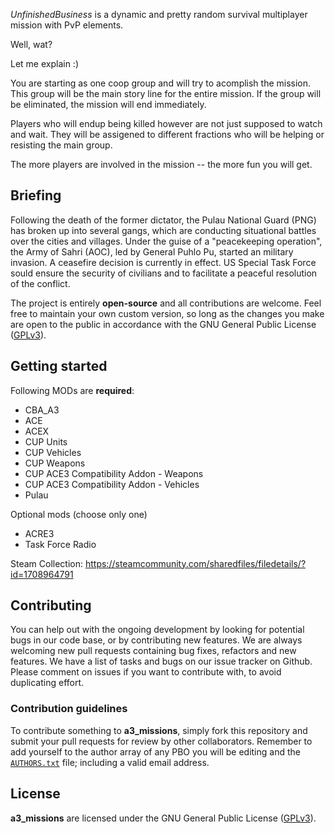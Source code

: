 
*UnfinishedBusiness* is a dynamic and pretty random survival multiplayer mission with PvP elements. 

Well, wat?

Let me explain :)

You are starting as one coop group and will try to acomplish the mission. This group will be the main story line for the entire mission. If the group will be eliminated, the mission will end immediately.

Players who will endup being killed however are not just supposed to watch and wait. They will be assigened to different fractions who will be helping or resisting the main group.

The more players are involved in the mission -- the more fun you will get.

## Briefing

Following the death of the former dictator, the Pulau National Guard (PNG) has broken up into several gangs, which are conducting situational battles over the cities and villages. Under the guise of a "peacekeeping operation", the Army of Sahri (AOC), led by General Puhlo Pu, started an military invasion. A ceasefire decision is currently in effect. US Special Task Force sould ensure the security of civilians and to facilitate a peaceful resolution of the conflict.

The project is entirely **open-source** and all contributions are welcome. Feel free to maintain your own custom version, so long as the changes you make are open to the public in accordance with the GNU General Public License ([GPLv3](https://github.com/brezerk/a3_missions/blob/master/LICENSE)).

## Getting started

Following MODs are **required**:

* CBA_A3
* ACE
* ACEX
* CUP Units
* CUP Vehicles
* CUP Weapons
* CUP ACE3 Compatibility Addon - Weapons
* CUP ACE3 Compatibility Addon - Vehicles
* Pulau

Optional mods (choose only one)

* ACRE3
* Task Force Radio

Steam Collection: https://steamcommunity.com/sharedfiles/filedetails/?id=1708964791

## Contributing

You can help out with the ongoing development by looking for potential bugs in our code base, or by contributing new features. We are always welcoming new pull requests containing bug fixes, refactors and new features. We have a list of tasks and bugs on our issue tracker on Github. Please comment on issues if you want to contribute with, to avoid duplicating effort.

### Contribution guidelines

To contribute something to **a3_missions**, simply fork this repository and submit your pull requests for review by other collaborators. Remember to add yourself to the author array of any PBO you will be editing and the [`AUTHORS.txt`](https://github.com/brezerk/a3_missions/blob/master/AUTHORS.txt) file; including a valid email address.

## License

**a3_missions** are licensed under the GNU General Public License ([GPLv3](https://github.com/brezerk/a3_missions/blob/master/LICENSE)).

